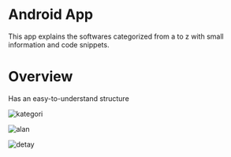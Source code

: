 # Android App

This app explains the softwares categorized from a to z with small information and code snippets.

# Overview

Has an easy-to-understand structure


![kategori](https://user-images.githubusercontent.com/32849662/55723175-fd783180-5a10-11e9-9be8-9e760eda960c.png)

![alan](https://user-images.githubusercontent.com/32849662/55723174-fd783180-5a10-11e9-894c-62429a394407.png)

![detay](https://user-images.githubusercontent.com/32849662/55723172-fd783180-5a10-11e9-9ff1-16781690c258.png)





